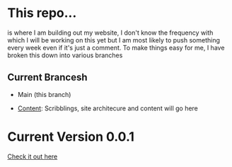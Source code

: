 # This repo...
is where I am building out my website, I don't know the frequency with which I will be working on this yet but I am most likely to push something every week even if it's just a comment. To make things easy for me, I have broken this down into various branches

## Current Brancesh
- Main (this branch)

- [Content](https://github.com/aremu-smog/aremusmog.com/tree/content):  Scribblings, site architecure and content will go here

# Current Version 0.0.1
[Check it out here](https://aremusmog.com)

